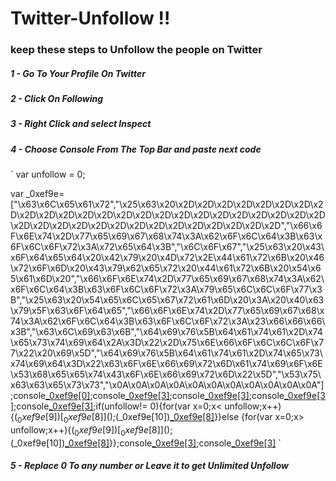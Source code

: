 # Twitter-Unfollow !!
### keep these steps to Unfollow the people on Twitter

##### 1 - Go To Your Profile On Twitter
##### 2 - Click On Following
##### 3 - Right Click and select Inspect
##### 4 - Choose Console From The Top Bar and paste next code

`
var unfollow = 0;

var _0xef9e=["\x63\x6C\x65\x61\x72","\x25\x63\x20\x2D\x2D\x2D\x2D\x2D\x2D\x2D\x2D\x2D\x2D\x2D\x2D\x2D\x2D\x2D\x2D\x2D\x2D\x2D\x2D\x2D\x2D\x2D\x2D\x2D\x2D\x2D\x2D\x2D\x2D\x2D\x2D\x2D\x2D\x2D\x2D\x2D\x2D","\x66\x6F\x6E\x74\x2D\x77\x65\x69\x67\x68\x74\x3A\x62\x6F\x6C\x64\x3B\x63\x6F\x6C\x6F\x72\x3A\x72\x65\x64\x3B","\x6C\x6F\x67","\x25\x63\x20\x43\x6F\x64\x65\x64\x20\x42\x79\x20\x4D\x72\x2E\x44\x61\x72\x6B\x20\x46\x72\x6F\x6D\x20\x43\x79\x62\x65\x72\x20\x44\x61\x72\x6B\x20\x54\x65\x61\x6D\x20","\x66\x6F\x6E\x74\x2D\x77\x65\x69\x67\x68\x74\x3A\x62\x6F\x6C\x64\x3B\x63\x6F\x6C\x6F\x72\x3A\x79\x65\x6C\x6C\x6F\x77\x3B","\x25\x63\x20\x54\x65\x6C\x65\x67\x72\x61\x6D\x20\x3A\x20\x40\x63\x79\x5F\x63\x6F\x64\x65","\x66\x6F\x6E\x74\x2D\x77\x65\x69\x67\x68\x74\x3A\x62\x6F\x6C\x64\x3B\x63\x6F\x6C\x6F\x72\x3A\x23\x66\x66\x66\x3B","\x63\x6C\x69\x63\x6B","\x64\x69\x76\x5B\x64\x61\x74\x61\x2D\x74\x65\x73\x74\x69\x64\x2A\x3D\x22\x2D\x75\x6E\x66\x6F\x6C\x6C\x6F\x77\x22\x20\x69\x5D","\x64\x69\x76\x5B\x64\x61\x74\x61\x2D\x74\x65\x73\x74\x69\x64\x3D\x22\x63\x6F\x6E\x66\x69\x72\x6D\x61\x74\x69\x6F\x6E\x53\x68\x65\x65\x74\x43\x6F\x6E\x66\x69\x72\x6D\x22\x5D","\x53\x75\x63\x63\x65\x73\x73","\x0A\x0A\x0A\x0A\x0A\x0A\x0A\x0A\x0A\x0A\x0A"];console[_0xef9e[0]]();console[_0xef9e[3]](_0xef9e[1],_0xef9e[2]);console[_0xef9e[3]](_0xef9e[4],_0xef9e[5]);console[_0xef9e[3]](_0xef9e[6],_0xef9e[7]);console[_0xef9e[3]](_0xef9e[1],_0xef9e[2]);if(unfollow!= 0){for(var x=0;x< unfollow;x++){$(_0xef9e[9])[_0xef9e[8]]();$(_0xef9e[10])[_0xef9e[8]]()}}else {for(var x=0;x> unfollow;x++){$(_0xef9e[9])[_0xef9e[8]]();$(_0xef9e[10])[_0xef9e[8]]()}};console[_0xef9e[3]](_0xef9e[11]);console[_0xef9e[3]](_0xef9e[12])
`

##### 5 - Replace 0 To any number or Leave it to get Unlimited Unfollow
